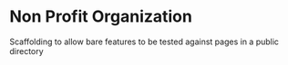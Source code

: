 Non Profit Organization
================

Scaffolding to allow bare features to be tested against pages in a public directory
